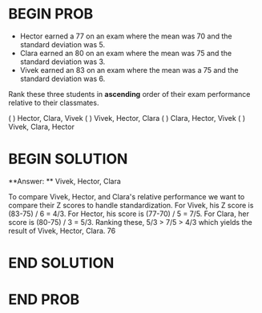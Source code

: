 # BEGIN PROB

* Hector earned a 77 on an exam where the mean was 70 and the standard deviation was 5. 
* Clara earned an 80 on an exam where the mean was 75 and the standard deviation was 3.
* Vivek earned an 83 on an exam where the mean was a 75 and the standard deviation was 6.

Rank these three students in **ascending** order of their exam performance relative to their classmates.

( ) Hector, Clara, Vivek
( ) Vivek, Hector, Clara
( ) Clara, Hector, Vivek
( ) Vivek, Clara, Hector
# BEGIN SOLUTION

**Answer: ** Vivek, Hector, Clara

To compare Vivek, Hector, and Clara's relative performance we want to compare their Z scores to handle standardization.
For Vivek, his Z score is (83-75) / 6 = 4/3. For Hector, his score is (77-70) / 5 = 7/5. For Clara, her score is (80-75) / 3 = 5/3.
Ranking these, 5/3 > 7/5 > 4/3 which yields the result of Vivek, Hector, Clara. 
<average>76</average>
# END SOLUTION

# END PROB